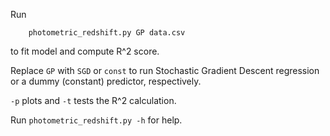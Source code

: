 Run
```{python}
    photometric_redshift.py GP data.csv
```
to fit model and compute R^2 score.

Replace `GP` with `SGD` or `const` to run Stochastic Gradient Descent regression or a dummy (constant) predictor, respectively.

`-p` plots and `-t` tests the R^2 calculation.

Run `photometric_redshift.py -h` for help.
